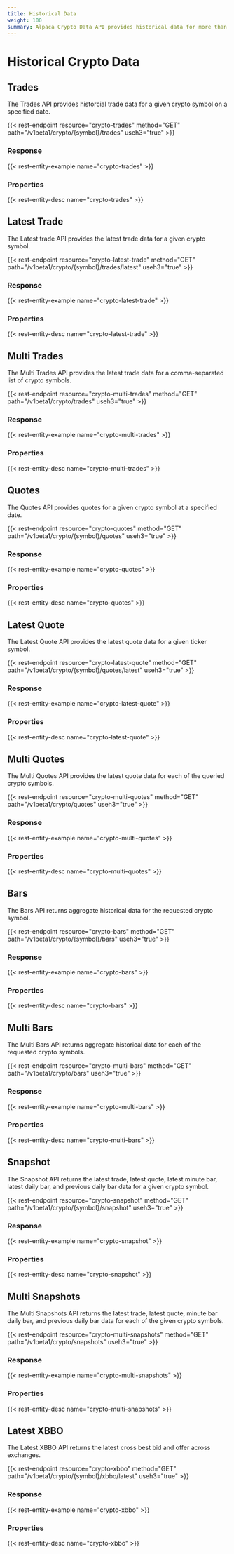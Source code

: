 ```yaml
---
title: Historical Data
weight: 100
summary: Alpaca Crypto Data API provides historical data for more than 5 years.
---
```


# Historical Crypto Data

## Trades

The Trades API provides historcial trade data for a given crypto symbol on a specified date.

{{< rest-endpoint resource="crypto-trades" method="GET" path="/v1beta1/crypto/{symbol}/trades" useh3="true" >}}

### Response

{{< rest-entity-example name="crypto-trades" >}}

### Properties

{{< rest-entity-desc name="crypto-trades" >}}

## Latest Trade

The Latest trade API provides the latest trade data for a given crypto symbol.

{{< rest-endpoint resource="crypto-latest-trade" method="GET" path="/v1beta1/crypto/{symbol}/trades/latest" useh3="true" >}}

### Response

{{< rest-entity-example name="crypto-latest-trade" >}}

### Properties

{{< rest-entity-desc name="crypto-latest-trade" >}}

## Multi Trades

The Multi Trades API provides the latest trade data for a comma-separated list of crypto symbols.

{{< rest-endpoint resource="crypto-multi-trades" method="GET" path="/v1beta1/crypto/trades" useh3="true" >}}

### Response

{{< rest-entity-example name="crypto-multi-trades" >}}

### Properties

{{< rest-entity-desc name="crypto-multi-trades" >}}

## Quotes

The Quotes API provides quotes for a given crypto symbol at a specified date.

{{< rest-endpoint resource="crypto-quotes" method="GET" path="/v1beta1/crypto/{symbol}/quotes" useh3="true" >}}

### Response

{{< rest-entity-example name="crypto-quotes" >}}

### Properties

{{< rest-entity-desc name="crypto-quotes" >}}

## Latest Quote

The Latest Quote API provides the latest quote data for a given ticker symbol.

{{< rest-endpoint resource="crypto-latest-quote" method="GET" path="/v1beta1/crypto/{symbol}/quotes/latest" useh3="true" >}}

### Response

{{< rest-entity-example name="crypto-latest-quote" >}}

### Properties

{{< rest-entity-desc name="crypto-latest-quote" >}}

## Multi Quotes

The Multi Quotes API provides the latest quote data for each of the queried crypto symbols.

{{< rest-endpoint resource="crypto-multi-quotes" method="GET" path="/v1beta1/crypto/quotes" useh3="true" >}}

### Response

{{< rest-entity-example name="crypto-multi-quotes" >}}

### Properties

{{< rest-entity-desc name="crypto-multi-quotes" >}}

## Bars

The Bars API returns aggregate historical data for the requested crypto symbol.

{{< rest-endpoint resource="crypto-bars" method="GET" path="/v1beta1/crypto/{symbol}/bars" useh3="true" >}}

### Response

{{< rest-entity-example name="crypto-bars" >}}

### Properties

{{< rest-entity-desc name="crypto-bars" >}}

## Multi Bars

The Multi Bars API returns aggregate historical data for each of the requested crypto symbols.

{{< rest-endpoint resource="crypto-multi-bars" method="GET" path="/v1beta1/crypto/bars" useh3="true" >}}

### Response

{{< rest-entity-example name="crypto-multi-bars" >}}

### Properties

{{< rest-entity-desc name="crypto-multi-bars" >}}

## Snapshot

The Snapshot API returns the latest trade, latest quote, latest minute bar, latest daily bar, and previous daily bar data for a given crypto symbol.

{{< rest-endpoint resource="crypto-snapshot" method="GET" path="/v1beta1/crypto/{symbol}/snapshot" useh3="true" >}}

### Response

{{< rest-entity-example name="crypto-snapshot" >}}

### Properties

{{< rest-entity-desc name="crypto-snapshot" >}}

## Multi Snapshots

The Multi Snapshots API returns the latest trade, latest quote, minute bar daily bar, and previous daily bar data for each of the given crypto symbols.

{{< rest-endpoint resource="crypto-multi-snapshots" method="GET" path="/v1beta1/crypto/snapshots" useh3="true" >}}

### Response

{{< rest-entity-example name="crypto-multi-snapshots" >}}

### Properties

{{< rest-entity-desc name="crypto-multi-snapshots" >}}

## Latest XBBO

The Latest XBBO API returns the latest cross best bid and offer across exchanges.

{{< rest-endpoint resource="crypto-xbbo" method="GET" path="/v1beta1/crypto/{symbol}/xbbo/latest" useh3="true" >}}

### Response

{{< rest-entity-example name="crypto-xbbo" >}}

### Properties

{{< rest-entity-desc name="crypto-xbbo" >}}
